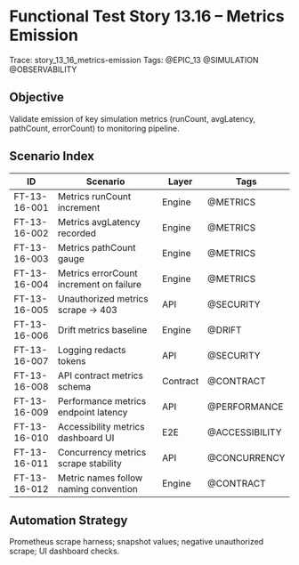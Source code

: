 # Functional Test Story 13.16 – Metrics Emission

Trace: story_13_16_metrics-emission
Tags: @EPIC_13 @SIMULATION @OBSERVABILITY

## Objective
Validate emission of key simulation metrics (runCount, avgLatency, pathCount, errorCount) to monitoring pipeline.

## Scenario Index
| ID | Scenario | Layer | Tags |
|----|----------|-------|------|
| FT-13-16-001 | Metrics runCount increment | Engine | @METRICS |
| FT-13-16-002 | Metrics avgLatency recorded | Engine | @METRICS |
| FT-13-16-003 | Metrics pathCount gauge | Engine | @METRICS |
| FT-13-16-004 | Metrics errorCount increment on failure | Engine | @METRICS |
| FT-13-16-005 | Unauthorized metrics scrape -> 403 | API | @SECURITY |
| FT-13-16-006 | Drift metrics baseline | Engine | @DRIFT |
| FT-13-16-007 | Logging redacts tokens | API | @SECURITY |
| FT-13-16-008 | API contract metrics schema | Contract | @CONTRACT |
| FT-13-16-009 | Performance metrics endpoint latency | API | @PERFORMANCE |
| FT-13-16-010 | Accessibility metrics dashboard UI | E2E | @ACCESSIBILITY |
| FT-13-16-011 | Concurrency metrics scrape stability | API | @CONCURRENCY |
| FT-13-16-012 | Metric names follow naming convention | Engine | @CONTRACT |

## Automation Strategy
Prometheus scrape harness; snapshot values; negative unauthorized scrape; UI dashboard checks.
